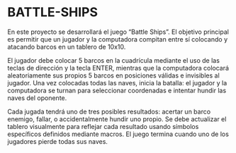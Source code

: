 # BATTLE-SHIPS

En este proyecto se desarrollará el juego “Battle Ships”. El objetivo principal es permitir que un jugador y la computadora compitan entre sí colocando y atacando barcos en un tablero de 10x10.

El jugador debe colocar 5 barcos en la cuadrícula mediante el uso de las teclas de dirección y la tecla ENTER, mientras que la computadora colocará aleatoriamente sus propios 5 barcos en posiciones válidas e invisibles al jugador. Una vez colocadas todas las naves, inicia la batalla: el jugador y la computadora se turnan para seleccionar coordenadas e intentar hundir las naves del oponente.

Cada jugada tendrá uno de tres posibles resultados: acertar un barco enemigo, fallar, o accidentalmente hundir uno propio. Se debe actualizar el tablero visualmente para reflejar cada resultado usando símbolos específicos definidos mediante macros. El juego termina cuando uno de los jugadores pierde todas sus naves.
